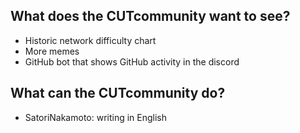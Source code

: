 ## What does the CUTcommunity want to see?

- Historic network difficulty chart
- More memes
- GitHub bot that shows GitHub activity in the discord



## What can the CUTcommunity do?

- SatoriNakamoto: writing in English
